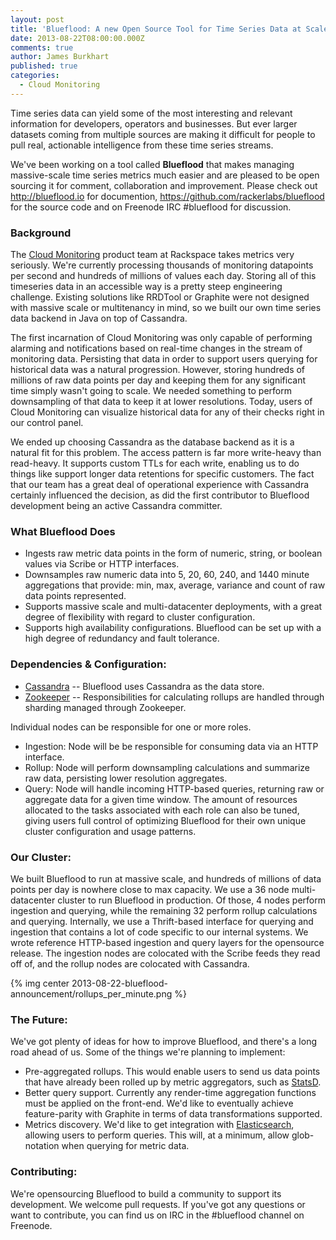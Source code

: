 ```yaml
---
layout: post
title: 'Blueflood: A new Open Source Tool for Time Series Data at Scale'
date: 2013-08-22T08:00:00.000Z
comments: true
author: James Burkhart
published: true
categories:
  - Cloud Monitoring
---
```

Time series data can yield some of the most interesting and relevant information for developers, operators and businesses. But ever larger datasets coming from multiple sources are making it difficult for people to pull real, actionable intelligence from these time series streams.

We've been working on a tool called <b>Blueflood</b> that makes managing massive-scale time series metrics much easier and are pleased to be open sourcing it for comment, collaboration and improvement. Please check out <http://blueflood.io> for documention, <https://github.com/rackerlabs/blueflood> for the source code and on Freenode IRC #blueflood for discussion.<!-- more -->

### Background

The [Cloud Monitoring](http://www.rackspace.com/cloud/monitoring/) product team at Rackspace takes metrics very seriously. We're currently processing thousands of monitoring datapoints per second and hundreds of millions of values each day. Storing all of this timeseries data in an accessible way is a pretty steep engineering challenge. Existing solutions like RRDTool or Graphite were not designed with massive scale or multitenancy in mind, so we built our own time series data backend in Java on top of Cassandra.

The first incarnation of Cloud Monitoring was only capable of performing alarming and notifications based on real-time changes in the stream of monitoring data. Persisting that data in order to support users querying for historical data was a natural progression. However, storing hundreds of millions of raw data points per day and keeping them for any significant time simply wasn't going to scale. We needed something to perform downsampling of that data to keep it at lower resolutions. Today, users of Cloud Monitoring can visualize historical data for any of their checks right in our control panel.

We ended up choosing Cassandra as the database backend as it is a natural fit for this problem. The access pattern is far more write-heavy than read-heavy. It supports custom TTLs for each write, enabling us to do things like support longer data retentions for specific customers. The fact that our team has a great deal of operational experience with Cassandra certainly influenced the decision, as did the first contributor to Blueflood development being an active Cassandra committer.

### What Blueflood Does
  * Ingests raw metric data points in the form of numeric, string, or boolean values via Scribe or HTTP interfaces.
  * Downsamples raw numeric data into 5, 20, 60, 240, and 1440 minute aggregations that provide: min, max, average, variance and count of raw data points represented.
  * Supports massive scale and multi-datacenter deployments, with a great degree of flexibility with regard to cluster configuration.
  * Supports high availability configurations. Blueflood can be set up with a high degree of redundancy and fault tolerance.

### Dependencies & Configuration:
 * [Cassandra](http://cassandra.apache.org/) -- Blueflood uses Cassandra as the data store.
 * [Zookeeper](http://zookeeper.apache.org/) -- Responsibilities for calculating rollups are handled through sharding managed through Zookeeper.

 Individual nodes can be responsible for one or more roles.
  * Ingestion: Node will be be responsible for consuming data via an HTTP interface.
  * Rollup: Node will perform downsampling calculations and summarize raw data, persisting lower resolution aggregates.
  * Query: Node will handle incoming HTTP-based queries, returning raw or aggregate data for a given time window.
   The amount of resources allocated to the tasks associated with each role can also be tuned, giving users full control of optimizing Blueflood for their own unique cluster configuration and usage patterns.

### Our Cluster:

We built Blueflood to run at massive scale, and hundreds of millions of data points per day is nowhere close to max capacity. We use a 36 node multi-datacenter cluster to run Blueflood in production. Of those, 4 nodes perform ingestion and querying, while the remaining 32 perform rollup calculations and querying. Internally, we use a Thrift-based interface for querying and ingestion that contains a lot of code specific to our internal systems. We wrote reference HTTP-based ingestion and query layers for the opensource release. The ingestion nodes are colocated with the Scribe feeds they read off of, and the rollup nodes are colocated with Cassandra.

{% img center 2013-08-22-blueflood-announcement/rollups_per_minute.png %}

### The Future:
We've got plenty of ideas for how to improve Blueflood, and there's a long road ahead of us. Some of the things we're planning to implement:

* Pre-aggregated rollups. This would enable users to send us data points that have already been rolled up by metric aggregators, such as [StatsD](https://github.com/etsy/statsd/).
* Better query support. Currently any render-time aggregation functions must be applied on the front-end. We'd like to eventually achieve feature-parity with Graphite in terms of data transformations supported.
* Metrics discovery. We'd like to get integration with [Elasticsearch](http://www.elasticsearch.org/), allowing users to perform queries. This will, at a minimum, allow glob-notation when querying for metric data.

### Contributing:
We're opensourcing Blueflood to build a community to support its development. We welcome pull requests. If you've got any questions or want to contribute, you can find us on IRC in the #blueflood channel on Freenode.
